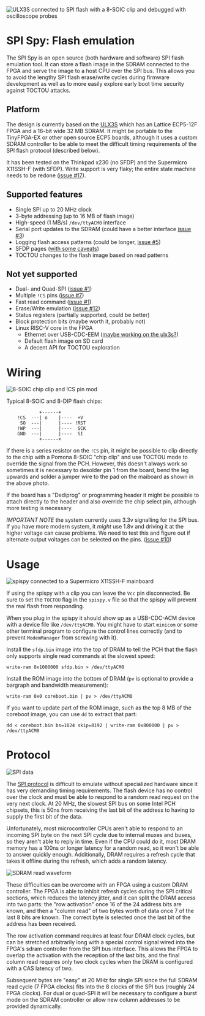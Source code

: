 ![ULX3S connected to SPI flash with a 8-SOIC clip and debugged with oscilloscope probes](images/header.jpg)

# SPI Spy: Flash emulation

The SPI Spy is an open source (both hardware and software)
SPI flash emulation tool.  It can store a flash image in the SDRAM
connected to the FPGA and serve the image to a host CPU over the
SPI bus.  This allows you to avoid the lengthy SPI flash erase/write
cycles during firmware development as well as to more easily explore
early boot time security against TOCTOU attacks.

## Platform
The design is currently based on the [ULX3S](https://radiona.org/ulx3s/)
which has an Lattice ECP5-12F FPGA and a 16-bit wide 32 MB SDRAM. It
might be portable to the TinyFPGA-EX or other open source ECP5 boards,
although it uses a custom SDRAM controller to be able to meet the
difficult timing requirements of the SPI flash protocol (described below).

It has been tested on the Thinkpad x230 (no SFDP) and the
Supermicro X11SSH-F (with SFDP).  Write support is very flaky; the entire
state machine needs to be redone ([issue #17](https://github.com/osresearch/spispy/issues/17)).

## Supported features
* Single SPI up to 20 MHz clock
* 3-byte addressing (up to 16 MB of flash image)
* High-speed (1 MB/s) `/dev/ttyACM0` interface
* Serial port updates to the SDRAM (could have a better interface [issue #3](https://github.com/osresearch/spispy/issues/3))
* Logging flash access patterns (could be longer, [issue #5](https://github.com/osresearch/spispy/issues/5))
* SFDP pages ([with some caveats](https://github.com/osresearch/spispy/issues/9))
* TOCTOU changes to the flash image based on read patterns

## Not yet supported
* Dual- and Quad-SPI ([issue #1](https://github.com/osresearch/spispy/issues/1))
* Multiple `!CS` pins ([issue #7](https://github.com/osresearch/spispy/issues/7))
* Fast read command ([issue #1](https://github.com/osresearch/spispy/issues/1))
* Erase/Write emulation ([issue #12](https://github.com/osresearch/spispy/issues/12))
* Status registers (partially supported, could be better)
* Block protection bits (maybe worth it, probably not)
* Linux RISC-V core in the FPGA
  * Ethernet over USB-CDC-EEM ([maybe working on the ulx3s?](https://github.com/hdl4fpga/hdl4fpga/issues/165#issuecomment-519941110))
  * Default flash image on SD card
  * A decent API for TOCTOU exploration

# Wiring

![8-SOIC chip clip and !CS pin mod](images/clip.jpg)

Typical 8-SOIC and 8-DIP flash chips:

```
            +------+
    !CS  ---| o    |----  +V
     SO  ---|      |---- !RST
    !WP  ---|      |----  SCK
    GND  ---|      |----  SI
            +------+
```

If there is a series resistor on the `!CS` pin, it might be possible to clip
directly to the chip with a Pomona 8-SOIC "chip clip" and use TOCTOU mode to
override the signal from the PCH.  However, this doesn't always work so sometimes
it is necessary to desolder pin 1 from the board, bend the leg upwards and solder
a jumper wire to the pad on the maiboard as shown in the above photo.

If the board has a "Dediprog" or programming header it might be possible to attach
directly to the header and also override the chip select pin, although more
testing is necessary.

*IMPORTANT NOTE* the system currently uses 3.3v signalling for the SPI bus.
If you have more modern system, it _might_ use 1.8v and driving it at the higher
voltage can cause problems.  We need to test this and figure out if alternate
output voltages can be selected on the pins. ([issue #10](https://github.com/osresearch/spispy/issues/10))

# Usage
![spispy connected to a Supermicro X11SSH-F mainboard](images/mainboard.jpg)

If using the spispy with a clip you can leave the `Vcc` pin disconnected.
Be sure to set the `TOCTOU` flag in the `spispy.v` file so that the spispy will
prevent the real flash from responding.

When you plug in the spispy it should show up as a USB-CDC-ACM device with
a device file like `/dev/ttyACM0`.  You might have to start `minicom` or some
other terminal program to configure the control lines correctly (and to prevent
`ModemManager` from screwing with it).

Install the `sfdp.bin` image into the top of DRAM to tell the PCH that the flash
only supports single read commands at the slowest speed:
```
write-ram 0x1000000 sfdp.bin > /dev/ttyACM0
```

Install the ROM image into the bottom of DRAM (`pv` is optional to provide a bargraph
and bandwidth measurement):
```
write-ram 0x0 coreboot.bin | pv > /dev/ttyACM0
```

If you want to update part of the ROM image, such as the top 8 MB of the coreboot image,
you can use `dd` to extract that part:
```
dd < coreboot.bin bs=1024 skip=8192 | write-ram 0x800000 | pv > /dev/ttyACM0
```

# Protocol
![SPI data](images/data.jpg)

The [SPI protocol](https://www.winbond.com/resource-files/w25q256fv_revg1_120214_qpi_website_rev_g.pdf)
is difficult to emulate without specialized hardware
since it has very demanding timing requirements.  The flash device
has no control over the clock and must be able to respond to a random
read request on the very next clock.  At 20 MHz, the slowest SPI bus
on some Intel PCH chipsets, this is 50ns from receiving the last bit of
the address to having to supply the first bit of the data.

Unfortunately, most microcontroller CPUs aren't able to respond to an
incoming SPI byte on the next SPI cycle due to internal muxes and buses,
so they aren't able to reply in time.  Even if the CPU could do it,
most DRAM memory has a 100ns or longer latency for a random read, so
it won't be able to answer quickly enough.  Additionally, DRAM requires
a refresh cycle that takes it offline during the refresh, which adds a
random latency.

![SDRAM read waveform](images/dram-read.png)

These difficulties can be overcome with an FPGA using a custom DRAM
controller.  The FPGA is able to inhibit refresh cycles during the SPI
critical sections, which reduces the latency jitter, and it can split
the DRAM access into two parts: the "row activation" once 16 of the
24 address bits are known, and then a "column read" of two bytes worth 
of data once 7 of the last 8 bits are known.  The correct byte is selected
once the last bit of the address has been received.

The row activation command requires at least four DRAM clock cycles,
but can be stretched arbitrarily long with a special control signal wired
into the FPGA's sdram controller from the SPI bus interface.  This allows
the FPGA to overlap the activation with the reception of the last bits,
and the final column read requires only two clock cycles when the DRAM
is configured with a CAS latency of two.

Subsequent bytes are "easy" at 20 MHz for single SPI since the full
SDRAM read cycle (7 FPGA clocks) fits into the 8 clocks of the SPI bus
(roughly 24 FPGA clocks). For dual or quad-SPI it will be necessary
to configure a burst mode on the SDRAM controller or allow new column
addresses to be provided dynamically.
